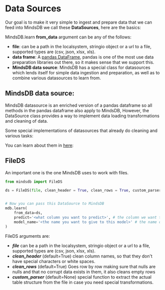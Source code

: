 # Data Sources

Our goal is to make it very simple to ingest and prepare data that we can feed into MindsDB we call these **DataSources**, here are the basics:

MindsDB.learn **from_data** argument can be any of the follows:
 * **file**: can be a path in the localsystem, stringio object or a url to a file, supported types are (csv, json, xlsx, xls).
  * **data frame**: A [pandas DataFrame](), pandas is one of the most use data preparation libraries out there, so it makes sense that we support this.
 * **MindsDB data source**: MindsDB has a special class for datasources which lends itself for simple data ingestion and preparation, as well as to combine various datasources to learn from.


## MindsDB data source:

MindsDB datasource is an enriched version of a pandas dataframe so all methods in the pandas dataframe also apply to MindsDB,
However, the DataSource class provides a way to implement data loading transformations and cleaning of data.

Some special implementations of datasources that already do cleaning and various tasks:

You can learn about them in [here](https://github.com/mindsdb/mindsdb/tree/master/mindsdb/libs/data_sources):

## FileDS

An important one is the one MindsDB uses to work with files.

```python
from mindsdb import FileDS

ds = FileDS(file, clean_header = True, clean_rows = True, custom_parser = None)


# Now you can pass this DataSource to MindsDB
mdb.learn(
    from_data=ds,
    predict='<what column you want to predict>', # the column we want to learn to predict given all the data in the file
    model_name='<the name you want to give to this model>' # the name of this model
)

```
FileDS arguments are:

* ***file*** can be a path in the localsystem, stringio object or a url to a file, supported types are (csv, json, xlsx, xls).
* ***clean_header*** (default=True) clean column names, so that they don't have special characters or white spaces.
* ***clean_rows*** (default=True) Goes row by row making sure that nulls are nulls and that no corrupt data exists in them, it also cleans empty rows
* ***custom_parser*** (default=None) special function to extract the actual table structure from the file in case you need special transformations.
